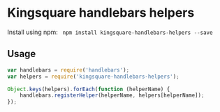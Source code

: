 # Kingsquare handlebars helpers

Install using npm: ``` npm install kingsquare-handlebars-helpers --save```

## Usage

```javascript
var handlebars = require('handlebars');
var helpers = require('kingsquare-handlebars-helpers');

Object.keys(helpers).forEach(function (helperName) {
	handlebars.registerHelper(helperName, helpers[helperName]);
});
```
